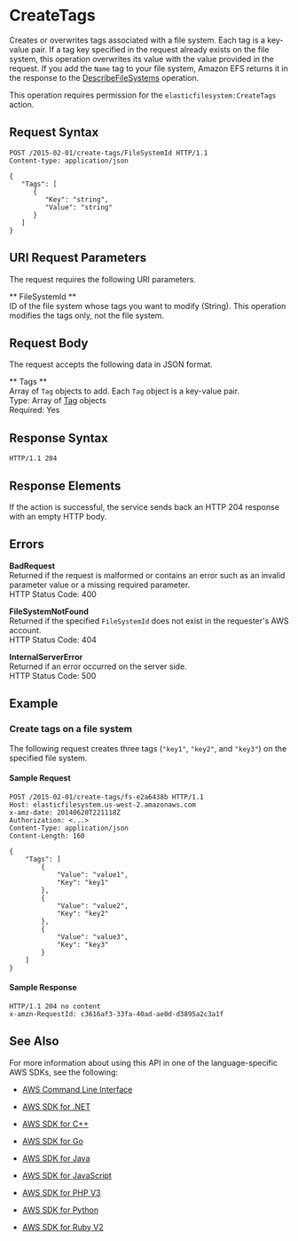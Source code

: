 # CreateTags<a name="API_CreateTags"></a>

Creates or overwrites tags associated with a file system\. Each tag is a key\-value pair\. If a tag key specified in the request already exists on the file system, this operation overwrites its value with the value provided in the request\. If you add the `Name` tag to your file system, Amazon EFS returns it in the response to the [DescribeFileSystems](API_DescribeFileSystems.md) operation\. 

This operation requires permission for the `elasticfilesystem:CreateTags` action\.

## Request Syntax<a name="API_CreateTags_RequestSyntax"></a>

```
POST /2015-02-01/create-tags/FileSystemId HTTP/1.1
Content-type: application/json

{
   "Tags": [ 
      { 
         "Key": "string",
         "Value": "string"
      }
   ]
}
```

## URI Request Parameters<a name="API_CreateTags_RequestParameters"></a>

The request requires the following URI parameters\.

 ** FileSystemId **   
ID of the file system whose tags you want to modify \(String\)\. This operation modifies the tags only, not the file system\.

## Request Body<a name="API_CreateTags_RequestBody"></a>

The request accepts the following data in JSON format\.

 ** Tags **   
Array of `Tag` objects to add\. Each `Tag` object is a key\-value pair\.   
Type: Array of [Tag](API_Tag.md) objects  
Required: Yes

## Response Syntax<a name="API_CreateTags_ResponseSyntax"></a>

```
HTTP/1.1 204
```

## Response Elements<a name="API_CreateTags_ResponseElements"></a>

If the action is successful, the service sends back an HTTP 204 response with an empty HTTP body\.

## Errors<a name="API_CreateTags_Errors"></a>

 **BadRequest**   
Returned if the request is malformed or contains an error such as an invalid parameter value or a missing required parameter\.  
HTTP Status Code: 400

 **FileSystemNotFound**   
Returned if the specified `FileSystemId` does not exist in the requester's AWS account\.  
HTTP Status Code: 404

 **InternalServerError**   
Returned if an error occurred on the server side\.  
HTTP Status Code: 500

## Example<a name="API_CreateTags_Examples"></a>

### Create tags on a file system<a name="API_CreateTags_Example_1"></a>

The following request creates three tags \(`"key1"`, `"key2"`, and `"key3"`\) on the specified file system\.

#### Sample Request<a name="API_CreateTags_Example_1_Request"></a>

```
POST /2015-02-01/create-tags/fs-e2a6438b HTTP/1.1 
Host: elasticfilesystem.us-west-2.amazonaws.com
x-amz-date: 20140620T221118Z
Authorization: <...>
Content-Type: application/json
Content-Length: 160

{
    "Tags": [
        {
            "Value": "value1",
            "Key": "key1"
        },
        {
            "Value": "value2",
            "Key": "key2"
        },
        {
            "Value": "value3",
            "Key": "key3"
        }
    ]
}
```

#### Sample Response<a name="API_CreateTags_Example_1_Response"></a>

```
HTTP/1.1 204 no content
x-amzn-RequestId: c3616af3-33fa-40ad-ae0d-d3895a2c3a1f
```

## See Also<a name="API_CreateTags_SeeAlso"></a>

For more information about using this API in one of the language\-specific AWS SDKs, see the following:

+  [AWS Command Line Interface](http://docs.aws.amazon.com/goto/aws-cli/elasticfilesystem-2015-02-01/CreateTags) 

+  [AWS SDK for \.NET](http://docs.aws.amazon.com/goto/DotNetSDKV3/elasticfilesystem-2015-02-01/CreateTags) 

+  [AWS SDK for C\+\+](http://docs.aws.amazon.com/goto/SdkForCpp/elasticfilesystem-2015-02-01/CreateTags) 

+  [AWS SDK for Go](http://docs.aws.amazon.com/goto/SdkForGoV1/elasticfilesystem-2015-02-01/CreateTags) 

+  [AWS SDK for Java](http://docs.aws.amazon.com/goto/SdkForJava/elasticfilesystem-2015-02-01/CreateTags) 

+  [AWS SDK for JavaScript](http://docs.aws.amazon.com/goto/AWSJavaScriptSDK/elasticfilesystem-2015-02-01/CreateTags) 

+  [AWS SDK for PHP V3](http://docs.aws.amazon.com/goto/SdkForPHPV3/elasticfilesystem-2015-02-01/CreateTags) 

+  [AWS SDK for Python](http://docs.aws.amazon.com/goto/boto3/elasticfilesystem-2015-02-01/CreateTags) 

+  [AWS SDK for Ruby V2](http://docs.aws.amazon.com/goto/SdkForRubyV2/elasticfilesystem-2015-02-01/CreateTags) 